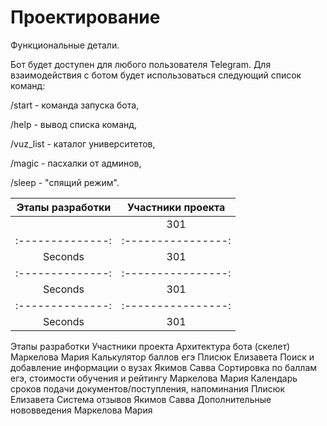 # Проектирование

Функциональные детали. 

Бот будет доступен для любого пользователя Telegram. Для взаимодействия с ботом будет использоваться следующий список команд:

/start - команда запуска бота, 

/help - вывод списка команд,

/vuz_list - каталог университетов,

/magic - пасхалки от админов,

/sleep - "спящий режим".

 
| Этапы разработки | Участники проекта  |
| :--------------: | :----------------: |
|  | 301 |
| :--------------: | :----------------: |
| Seconds | 301 |
| :--------------: | :----------------: |
| Seconds | 301 |
| :--------------: | :----------------: |
| Seconds | 301 |

Этапы разработки
Участники проекта
Архитектура бота (скелет)
Маркелова Мария
Калькулятор баллов егэ
Плисюк Елизавета
Поиск и добавление информации о вузах
Якимов Савва
Сортировка по баллам егэ, стоимости обучения и рейтингу
Маркелова Мария
Календарь сроков подачи документов/поступления, напоминания
Плисюк Елизавета
Система отзывов
Якимов Савва
Дополнительные нововведения
Маркелова Мария

